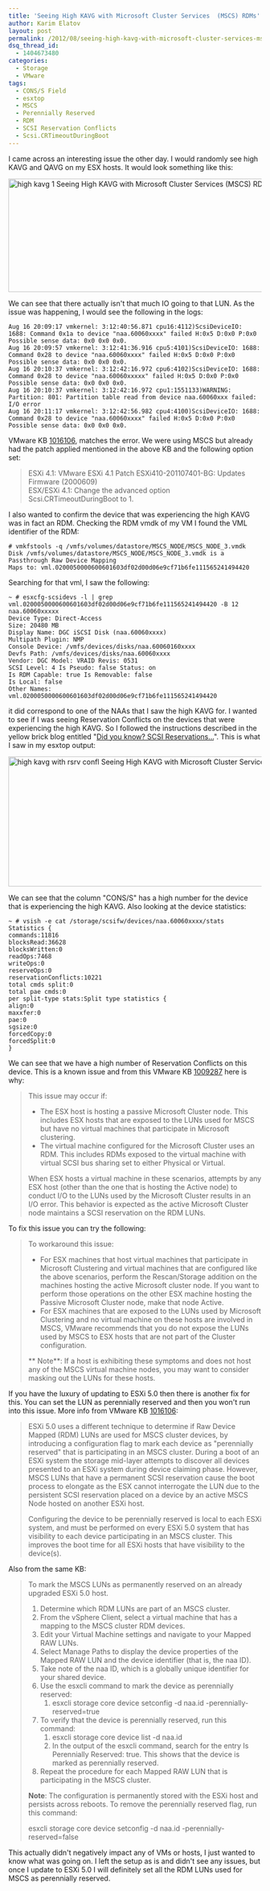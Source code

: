 ```yaml
---
title: 'Seeing High KAVG with Microsoft Cluster Services  (MSCS) RDMs'
author: Karim Elatov
layout: post
permalink: /2012/08/seeing-high-kavg-with-microsoft-cluster-services-mscs-rdms/
dsq_thread_id:
  - 1404673480
categories:
  - Storage
  - VMware
tags:
  - CONS/S Field
  - esxtop
  - MSCS
  - Perennially Reserved
  - RDM
  - SCSI Reservation Conflicts
  - Scsi.CRTimeoutDuringBoot
---
```

I came across an interesting issue the other day. I would randomly see high KAVG and QAVG on my ESX hosts. It would look something like this:

<a href="http://virtuallyhyper.com/wp-content/uploads/2012/08/high-kavg-1.png" onclick="javascript:_gaq.push(['_trackEvent','outbound-article','http://virtuallyhyper.com/wp-content/uploads/2012/08/high-kavg-1.png']);"><img class="alignnone size-full wp-image-2440" title="high-kavg-1" src="http://virtuallyhyper.com/wp-content/uploads/2012/08/high-kavg-1.png" alt="high kavg 1 Seeing High KAVG with Microsoft Cluster Services  (MSCS) RDMs" width="1134" height="225" /></a>

We can see that there actually isn't that much IO going to that LUN. As the issue was happening, I would see the following in the logs:

	  
	Aug 16 20:09:17 vmkernel: 3:12:40:56.871 cpu16:4112)ScsiDeviceIO: 1688: Command 0x1a to device "naa.60060xxxx" failed H:0x5 D:0x0 P:0x0 Possible sense data: 0x0 0x0 0x0.  
	Aug 16 20:09:57 vmkernel: 3:12:41:36.916 cpu5:4101)ScsiDeviceIO: 1688: Command 0x28 to device "naa.60060xxxx" failed H:0x5 D:0x0 P:0x0 Possible sense data: 0x0 0x0 0x0.  
	Aug 16 20:10:37 vmkernel: 3:12:42:16.972 cpu6:4102)ScsiDeviceIO: 1688: Command 0x28 to device "naa.60060xxxxx" failed H:0x5 D:0x0 P:0x0 Possible sense data: 0x0 0x0 0x0.  
	Aug 16 20:10:37 vmkernel: 3:12:42:16.972 cpu1:1551133)WARNING: Partition: 801: Partition table read from device naa.60060xxx failed: I/O error  
	Aug 16 20:11:17 vmkernel: 3:12:42:56.982 cpu4:4100)ScsiDeviceIO: 1688: Command 0x28 to device "naa.60060xxxx" failed H:0x5 D:0x0 P:0x0 Possible sense data: 0x0 0x0 0x0.  
	

VMware KB <a href="http://kb.vmware.com/kb/1016106" onclick="javascript:_gaq.push(['_trackEvent','outbound-article','http://kb.vmware.com/kb/1016106']);">1016106</a>, matches the error. We were using MSCS but already had the patch applied mentioned in the above KB and the following option set:

> ESXi 4.1: VMware ESXi 4.1 Patch ESXi410-201107401-BG: Updates Firmware (2000609)  
> ESX/ESXi 4.1: Change the advanced option Scsi.CRTimeoutDuringBoot to 1.

I also wanted to confirm the device that was experiencing the high KAVG was in fact an RDM. Checking the RDM vmdk of my VM I found the VML identifier of the RDM:

	  
	# vmkfstools -q /vmfs/volumes/datastore/MSCS_NODE/MSCS_NODE_3.vmdk  
	Disk /vmfs/volumes/datastore/MSCS_NODE/MSCS_NODE_3.vmdk is a Passthrough Raw Device Mapping  
	Maps to: vml.0200050000600601603df02d00d06e9cf71b6fe111565241494420  
	

Searching for that vml, I saw the following:

	  
	~ # esxcfg-scsidevs -l | grep vml.0200050000600601603df02d00d06e9cf71b6fe111565241494420 -B 12  
	naa.60060xxxxx  
	Device Type: Direct-Access  
	Size: 20480 MB  
	Display Name: DGC iSCSI Disk (naa.60060xxxx)  
	Multipath Plugin: NMP  
	Console Device: /vmfs/devices/disks/naa.60060160xxxx  
	Devfs Path: /vmfs/devices/disks/naa.60060xxxx  
	Vendor: DGC Model: VRAID Revis: 0531  
	SCSI Level: 4 Is Pseudo: false Status: on  
	Is RDM Capable: true Is Removable: false  
	Is Local: false  
	Other Names:  
	vml.0200050000600601603df02d00d06e9cf71b6fe111565241494420  
	

it did correspond to one of the NAAs that I saw the high KAVG for. I wanted to see if I was seeing Reservation Conflicts on the devices that were experiencing the high KAVG. So I followed the instructions described in the yellow brick blog entitled "<a href="http://www.yellow-bricks.com/2010/10/26/did-you-know-scsi-reservations/" onclick="javascript:_gaq.push(['_trackEvent','outbound-article','http://www.yellow-bricks.com/2010/10/26/did-you-know-scsi-reservations/']);">Did you know? SCSI Reservations…</a>". This is what I saw in my esxtop output:

<a href="http://virtuallyhyper.com/wp-content/uploads/2012/08/high-kavg-with-rsrv-confl.png" onclick="javascript:_gaq.push(['_trackEvent','outbound-article','http://virtuallyhyper.com/wp-content/uploads/2012/08/high-kavg-with-rsrv-confl.png']);"><img class="alignnone size-full wp-image-2441" title="high-kavg-with-rsrv-confl" src="http://virtuallyhyper.com/wp-content/uploads/2012/08/high-kavg-with-rsrv-confl.png" alt="high kavg with rsrv confl Seeing High KAVG with Microsoft Cluster Services  (MSCS) RDMs" width="1131" height="258" /></a>

We can see that the column "CONS/S" has a high number for the device that is experiencing the high KAVG. Also looking at the device statistics:

	  
	~ # vsish -e cat /storage/scsifw/devices/naa.60060xxxx/stats  
	Statistics {  
	commands:11816  
	blocksRead:36628  
	blocksWritten:0  
	readOps:7468  
	writeOps:0  
	reserveOps:0  
	reservationConflicts:10221  
	total cmds split:0  
	total pae cmds:0  
	per split-type stats:Split type statistics {  
	align:0  
	maxxfer:0  
	pae:0  
	sgsize:0  
	forcedCopy:0  
	forcedSplit:0  
	}  
	

We can see that we have a high number of Reservation Conflicts on this device. This is a known issue and from this VMware KB <a href="http://kb.vmware.com/kb/1009287" onclick="javascript:_gaq.push(['_trackEvent','outbound-article','http://kb.vmware.com/kb/1009287']);">1009287</a> here is why:

> This issue may occur if:
> 
> *   The ESX host is hosting a passive Microsoft Cluster node. This includes ESX hosts that are exposed to the LUNs used for MSCS but have no virtual machines that participate in Microsoft clustering.
> *   The virtual machine configured for the Microsoft Cluster uses an RDM. This includes RDMs exposed to the virtual machine with virtual SCSI bus sharing set to either Physical or Virtual.
> 
> When ESX hosts a virtual machine in these scenarios, attempts by any ESX host (other than the one that is hosting the Active node) to conduct I/O to the LUNs used by the Microsoft Cluster results in an I/O error. This behavior is expected as the active Microsoft Cluster node maintains a SCSI reservation on the RDM LUNs.

To fix this issue you can try the following:

> To workaround this issue:
> 
> *   For ESX machines that host virtual machines that participate in Microsoft Clustering and virtual machines that are configured like the above scenarios, perform the Rescan/Storage addition on the machines hosting the active Microsoft cluster node. If you want to perform those operations on the other ESX machine hosting the Passive Microsoft Cluster node, make that node Active.
> *   For ESX machines that are exposed to the LUNs used by Microsoft Clustering and no virtual machine on these hosts are involved in MSCS, VMware recommends that you do not expose the LUNs used by MSCS to ESX hosts that are not part of the Cluster configuration.
> 
> ** Note**: If a host is exhibiting these symptoms and does not host any of the MSCS virtual machine nodes, you may want to consider masking out the LUNs for these hosts.

If you have the luxury of updating to ESXi 5.0 then there is another fix for this. You can set the LUN as perennially reserved and then you won't run into this issue. More info from VMware KB <a href="http://kb.vmware.com/kb/1016106" onclick="javascript:_gaq.push(['_trackEvent','outbound-article','http://kb.vmware.com/kb/1016106']);">1016106</a>:

> ESXi 5.0 uses a different technique to determine if Raw Device Mapped (RDM) LUNs are used for MSCS cluster devices, by introducing a configuration flag to mark each device as "perennially reserved" that is participating in an MSCS cluster. During a boot of an ESXi system the storage mid-layer attempts to discover all devices presented to an ESXi system during device claiming phase. However, MSCS LUNs that have a permanent SCSI reservation cause the boot process to elongate as the ESX cannot interrogate the LUN due to the persistent SCSI reservation placed on a device by an active MSCS Node hosted on another ESXi host.
> 
> Configuring the device to be perennially reserved is local to each ESXi system, and must be performed on every ESXi 5.0 system that has visibility to each device participating in an MSCS cluster. This improves the boot time for all ESXi hosts that have visibility to the device(s).

Also from the same KB:

> To mark the MSCS LUNs as permanently reserved on an already upgraded ESXi 5.0 host.
> 
> 1.  Determine which RDM LUNs are part of an MSCS cluster.
> 2.  From the vSphere Client, select a virtual machine that has a mapping to the MSCS cluster RDM devices.
> 3.  Edit your Virtual Machine settings and navigate to your Mapped RAW LUNs.
> 4.  Select Manage Paths to display the device properties of the Mapped RAW LUN and the device identifier (that is, the naa ID).
> 5.  Take note of the naa ID, which is a globally unique identifier for your shared device.
> 6.  Use the esxcli command to mark the device as perennially reserved: 
>     1.  esxcli storage core device setconfig -d naa.id -perennially-reserved=true
> 7.  To verify that the device is perennially reserved, run this command: 
>     1.  esxcli storage core device list -d naa.id
>     2.  In the output of the esxcli command, search for the entry Is Perennially Reserved: true. This shows that the device is marked as perennially reserved.
> 8.  Repeat the procedure for each Mapped RAW LUN that is participating in the MSCS cluster.
> 
> **Note**: The configuration is permanently stored with the ESXi host and persists across reboots. To remove the perennially reserved flag, run this command:
> 
> esxcli storage core device setconfig -d naa.id -perennially-reserved=false

This actually didn't negatively impact any of VMs or hosts, I just wanted to know what was going on. I left the setup as is and didn't see any issues, but once I update to ESXi 5.0 I will definitely set all the RDM LUNs used for MSCS as perennially reserved.


